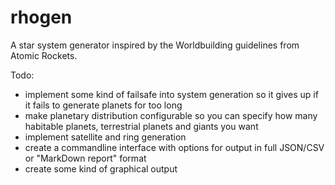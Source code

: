 # rhogen
A star system generator inspired by the Worldbuilding guidelines from Atomic Rockets.

Todo:

- implement some kind of failsafe into system generation so it gives up if it fails to generate planets for too long
- make planetary distribution configurable so you can specify how many habitable planets, terrestrial planets and giants you want
- implement satellite and ring generation
- create a commandline interface with options for output in full JSON/CSV or "MarkDown report" format
- create some kind of graphical output

